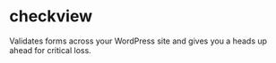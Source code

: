 # checkview
Validates forms across your WordPress site and gives you a heads up ahead for critical loss.
